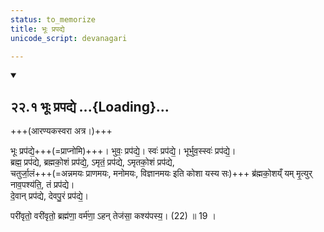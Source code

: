 ```yaml
---
status: to_memorize
title: भूः प्रपद्ये
unicode_script: devanagari

---
```

<div class="js_include" includetitle="true" newlevelforh1="2" unfilled url="/vedAH_yajuH/taittirIyam/sArasvata-vibhAgaH/AraNyakam/sarva-prastutiH/02_svAdhyAya-brAhmaNAdi/22_1_bhUH_prapadye/">
<details open><summary><h2>२२.१ भूः प्रपद्ये ...{Loading}...</h2></summary>

+++(आरण्यकस्वरा अत्र।)+++

भूः प्रप॑द्ये॒+++(=प्राप्नोमि)+++। भुवः॒ प्रप॑द्ये॒। स्वः॑ प्रप॑द्ये॒। भूर्भुव॒स्स्वः॑ प्रप॑द्ये॒।  
ब्रह्म॒ प्रप॑द्ये, ब्रह्मको॒शं प्रप॑द्ये॒, ऽमृतं॒ प्रप॑द्ये, ऽमृतको॒शं प्रप॑द्ये,  
चतुर्जा॒लं+++(=अन्नमयः प्राणमयः, मनोमयः, विज्ञानमयः इति कोशा यस्य सः)+++ ब्र॑ह्मको॒शय्ँ यम् मृ॒त्युर् नाव॒पश्य॑ति॒, तं प्रप॑द्ये।  
दे॒वान् प्रप॑द्ये, देवपु॒रं प्रप॑द्ये॒।  

परी॑वृतो॒ वरी॑वृतो॒ ब्रह्म॑णा॒ वर्म॑णा॒ ऽहन् तेज॑सा॒ कश्य॑पस्य॒। (22) ॥ 19 ।


</details>
</div> 